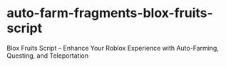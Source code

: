 # auto-farm-fragments-blox-fruits-script
Blox Fruits Script – Enhance Your Roblox Experience with Auto-Farming, Questing, and Teleportation
